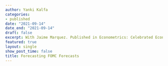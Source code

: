 ```yaml
---
author: Yanki Kalfa
categories:
- published
date: "2021-09-14"
date_end: "2021-09-14"
draft: false
excerpt: With Jaime Marquez. Published in Econometrics: Celebrated Econometricians David Hendry.
featured: true
layout: single
show_post_time: false
title: Forecasting FOMC Forecasts
---
```




